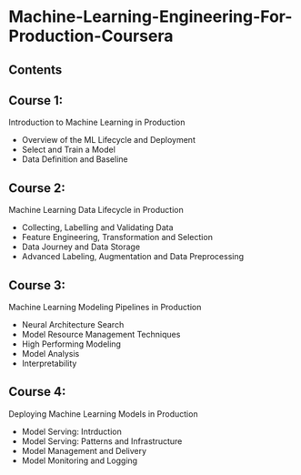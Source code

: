# Machine-Learning-Engineering-For-Production-Coursera

## Contents

Course 1:
---
Introduction to Machine Learning in Production
- Overview of the ML Lifecycle and Deployment
- Select and Train a Model
- Data Definition and Baseline

Course 2:
---
Machine Learning Data Lifecycle in Production
- Collecting, Labelling and Validating Data
- Feature Engineering, Transformation and Selection
- Data Journey and Data Storage
- Advanced Labeling, Augmentation and Data Preprocessing

Course 3:
---
Machine Learning Modeling Pipelines in Production
- Neural Architecture Search
- Model Resource Management Techniques
- High Performing Modeling
- Model Analysis
- Interpretability

Course 4:
---
Deploying Machine Learning Models in Production
- Model Serving: Intrduction
- Model Serving: Patterns and Infrastructure
- Model Management and Delivery
- Model Monitoring and Logging

